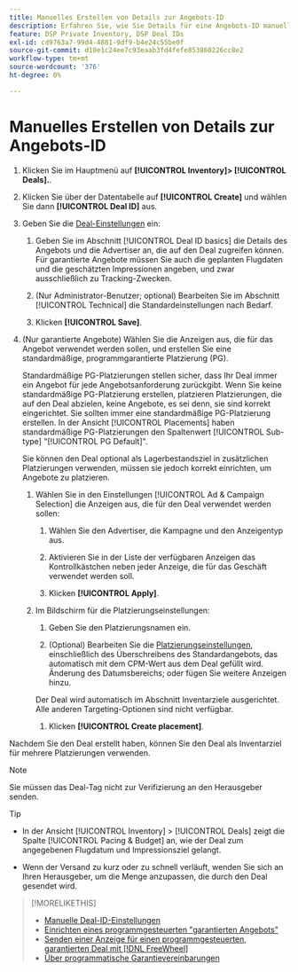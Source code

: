 ```yaml
---
title: Manuelles Erstellen von Details zur Angebots-ID
description: Erfahren Sie, wie Sie Details für eine Angebots-ID manuell eingeben.
feature: DSP Private Inventory, DSP Deal IDs
exl-id: cd9763a7-99d4-4881-9df9-b4e24c55be0f
source-git-commit: d10e1c24ee7c93eaab3fd4fefe853860226cc8e2
workflow-type: tm+mt
source-wordcount: '376'
ht-degree: 0%

---
```


# Manuelles Erstellen von Details zur Angebots-ID

1. Klicken Sie im Hauptmenü auf **[!UICONTROL Inventory]> [!UICONTROL Deals].**.

1. Klicken Sie über der Datentabelle auf **[!UICONTROL Create]** und wählen Sie dann **[!UICONTROL Deal ID]** aus.

1. Geben Sie die [Deal-Einstellungen](deal-id-settings.md) ein:

   1. Geben Sie im Abschnitt [!UICONTROL Deal ID basics] die Details des Angebots und die Advertiser an, die auf den Deal zugreifen können. Für garantierte Angebote müssen Sie auch die geplanten Flugdaten und die geschätzten Impressionen angeben, und zwar ausschließlich zu Tracking-Zwecken.

   1. (Nur Administrator-Benutzer; optional) Bearbeiten Sie im Abschnitt [!UICONTROL Technical] die Standardeinstellungen nach Bedarf.

   1. Klicken **[!UICONTROL Save]**.

1. (Nur garantierte Angebote) Wählen Sie die Anzeigen aus, die für das Angebot verwendet werden sollen, und erstellen Sie eine standardmäßige, programmgarantierte Platzierung (PG).

   Standardmäßige PG-Platzierungen stellen sicher, dass Ihr Deal immer ein Angebot für jede Angebotsanforderung zurückgibt. Wenn Sie keine standardmäßige PG-Platzierung erstellen, platzieren Platzierungen, die auf den Deal abzielen, keine Angebote, es sei denn, sie sind korrekt eingerichtet. Sie sollten immer eine standardmäßige PG-Platzierung erstellen. In der Ansicht [!UICONTROL Placements] haben standardmäßige PG-Platzierungen den Spaltenwert [!UICONTROL Sub-type] &quot;[!UICONTROL PG Default]&quot;.

   Sie können den Deal optional als Lagerbestandsziel in zusätzlichen Platzierungen verwenden, müssen sie jedoch korrekt einrichten, um Angebote zu platzieren.

   1. Wählen Sie in den Einstellungen [!UICONTROL Ad & Campaign Selection] die Anzeigen aus, die für den Deal verwendet werden sollen:

      1. Wählen Sie den Advertiser, die Kampagne und den Anzeigentyp aus.

      1. Aktivieren Sie in der Liste der verfügbaren Anzeigen das Kontrollkästchen neben jeder Anzeige, die für das Geschäft verwendet werden soll.

      1. Klicken **[!UICONTROL Apply]**.
   1. Im Bildschirm für die Platzierungseinstellungen:

      1. Geben Sie den Platzierungsnamen ein.

      1. (Optional) Bearbeiten Sie die [Platzierungseinstellungen](/help/dsp/campaign-management/placements/placement-settings.md), einschließlich des Überschreibens des Standardangebots, das automatisch mit dem CPM-Wert aus dem Deal gefüllt wird. Änderung des Datumsbereichs; oder fügen Sie weitere Anzeigen hinzu.

      Der Deal wird automatisch im Abschnitt Inventarziele ausgerichtet. Alle anderen Targeting-Optionen sind nicht verfügbar.

      1. Klicken **[!UICONTROL Create placement]**.



Nachdem Sie den Deal erstellt haben, können Sie den Deal als Inventarziel für mehrere Platzierungen verwenden.

>[!NOTE]
>
> Sie müssen das Deal-Tag nicht zur Verifizierung an den Herausgeber senden.

>[!TIP]
>
>* In der Ansicht [!UICONTROL Inventory] > [!UICONTROL Deals] zeigt die Spalte [!UICONTROL Pacing & Budget] an, wie der Deal zum angegebenen Flugdatum und Impressionsziel gelangt.
>
>* Wenn der Versand zu kurz oder zu schnell verläuft, wenden Sie sich an Ihren Herausgeber, um die Menge anzupassen, die durch den Deal gesendet wird.


>[!MORELIKETHIS]
>
>* [Manuelle Deal-ID-Einstellungen](deal-id-settings.md)
>* [Einrichten eines programmgesteuerten &quot;garantierten Angebots&quot;](programmatic-guaranteed-set-up.md)
>* [Senden einer Anzeige für einen programmgesteuerten, garantierten Deal mit [!DNL FreeWheel]](freewheel-submit.md)
>* [Über programmatische Garantievereinbarungen](programmatic-guaranteed-about.md)

